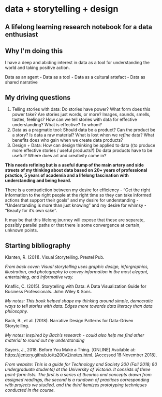# data + storytelling + design

## A lifelong learning research notebook for a data enthusiast

## Why I'm doing this
I have a deep and abiding interest in data as a tool for understanding the world and taking positive action.

Data as an agent - Data as a tool - Data as a cultural artefact - Data as shared narrative

## My driving questions

1. Telling stories with data: Do stories have power? What form does this power take? Are stories just words, or more? Images, sounds, smells, tastes, feelings? How can we tell stories with data for effective understanding? What is effective? To whom?
2. Data as a pragmatic tool: Should data be a product? Can the product be a story? Is data a raw material? What is lost when we *refine* data? What benefits does who gain when we create data products?
3. Design + Data: How can design thinking be applied to data ((to produce more effective stories / useful products?) Do data products have to be useful? Where does art and creativity come in? 

**This needs refining but is a useful dump of the main artery and side streets of my thinking about data based on 20+ years of professional practice, 5 years of academia and a lifelong fascination with understanding and being heard.**

There is a contradiction between my desire for efficiency - “Get the right information to the right people at the right time so they can take informed actions that support their goals” and my desire for understanding - “Understanding is more than just knowing” and my desire for whimsy - “Beauty for it’s own sake”. 

It may be that this lifelong journey will expose that these are separate, possibly parallel paths or that there is some convergence at certain, unknown points.

## Starting bibliography 

Klanten, R. (2011). Visual Storytelling. Prestel Pub.

*From back cover: Visual storytelling uses graphic design, inforgraphics, illustration, and photography to convey information in the most elegant, entertaining, and informative way.*

Knaflic, C. (2015). Storytelling with Data: A Data Visualization Guide for Business Professionals. John Wiley & Sons.

*My notes: This book helped shape my thinking around simple, democratic ways to tell stories with data. Edges more towards data literacy than data philosophy.*

Bach, B., et al. (2018). Narrative Design Patterns for Data-Driven Storytelling.

*My notes: Inspired by Bach’s research - could also help me find other material to round out my understanding*

Sayers, J., 2018. Before You Make a Thing. [ONLINE] Available at: https://jentery.github.io/ts200v2/notes.html. [Accessed 18 November 2018].

*From website: This is a guide for Technology and Society 200 (Fall 2018; 60 undergraduate students) at the University of Victoria. It consists of three point-form lists. The first is a series of theories and concepts drawn from assigned readings, the second is a rundown of practices corresponding with projects we studied, and the third itemizes prototyping techniques conducted in the course.*
